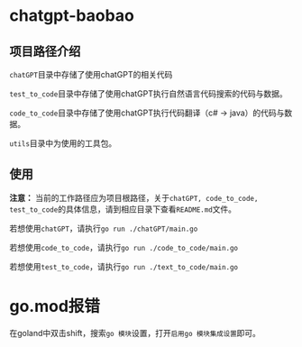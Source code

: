 # chatgpt-baobao

## 项目路径介绍

`chatGPT`目录中存储了使用chatGPT的相关代码

`test_to_code`目录中存储了使用chatGPT执行自然语言代码搜索的代码与数据。

`code_to_code`目录中存储了使用chatGPT执行代码翻译（c# -> java）的代码与数据。

`utils`目录中为使用的工具包。

## 使用

**注意：** 当前的工作路径应为项目根路径，关于`chatGPT, code_to_code, test_to_code`的具体信息，请到相应目录下查看`README.md`文件。

若想使用`chatGPT`，请执行`go run ./chatGPT/main.go`

若想使用`code_to_code`，请执行`go run ./code_to_code/main.go`

若想使用`test_to_code`，请执行`go run ./text_to_code/main.go`

# go.mod报错

在goland中双击shift，搜索`go 模块`设置，打开`启用go 模块集成设置`即可。

